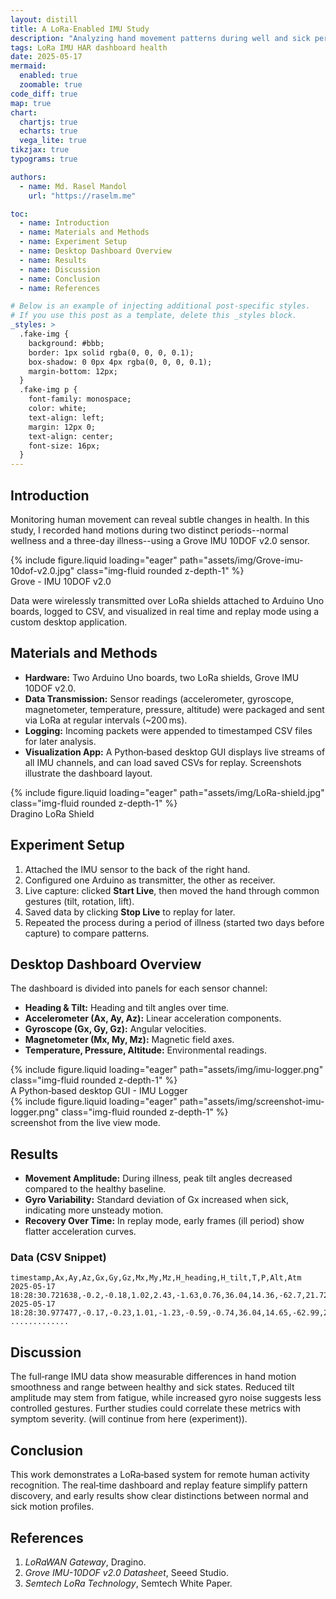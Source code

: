 ```yaml
---
layout: distill
title: A LoRa‑Enabled IMU Study
description: "Analyzing hand movement patterns during well and sick periods."
tags: LoRa IMU HAR dashboard health
date: 2025-05-17
mermaid:
  enabled: true
  zoomable: true
code_diff: true
map: true
chart:
  chartjs: true
  echarts: true
  vega_lite: true
tikzjax: true
typograms: true

authors:
  - name: Md. Rasel Mandol
    url: "https://raselm.me"

toc:
  - name: Introduction
  - name: Materials and Methods
  - name: Experiment Setup
  - name: Desktop Dashboard Overview
  - name: Results
  - name: Discussion
  - name: Conclusion
  - name: References

# Below is an example of injecting additional post-specific styles.
# If you use this post as a template, delete this _styles block.
_styles: >
  .fake-img {
    background: #bbb;
    border: 1px solid rgba(0, 0, 0, 0.1);
    box-shadow: 0 0px 4px rgba(0, 0, 0, 0.1);
    margin-bottom: 12px;
  }
  .fake-img p {
    font-family: monospace;
    color: white;
    text-align: left;
    margin: 12px 0;
    text-align: center;
    font-size: 16px;
  }
---
```


## Introduction

Monitoring human movement can reveal subtle changes in health. In this study, I recorded hand motions during two distinct periods--normal wellness and a three-day illness--using a Grove IMU 10DOF v2.0 sensor.

<div class="row mt-3">
    <div class="col-sm mt-3 mt-md-0">
        {% include figure.liquid loading="eager" path="assets/img/Grove-imu-10dof-v2.0.jpg" class="img-fluid rounded z-depth-1" %}
    </div>
</div>
<div class="caption">
Grove - IMU 10DOF v2.0
</div>

Data were wirelessly transmitted over LoRa shields attached to Arduino Uno boards, logged to CSV, and visualized in real time and replay mode using a custom desktop application.

## Materials and Methods

- **Hardware:** Two Arduino Uno boards, two LoRa shields, Grove IMU 10DOF v2.0.
- **Data Transmission:** Sensor readings (accelerometer, gyroscope, magnetometer, temperature, pressure, altitude) were packaged and sent via LoRa at regular intervals (~200 ms).
- **Logging:** Incoming packets were appended to timestamped CSV files for later analysis.
- **Visualization App:** A Python‑based desktop GUI displays live streams of all IMU channels, and can load saved CSVs for replay. Screenshots illustrate the dashboard layout.

<div class="row mt-3">
    <div class="col-sm mt-3 mt-md-0">
        {% include figure.liquid loading="eager" path="assets/img/LoRa-shield.jpg" class="img-fluid rounded z-depth-1" %}
    </div>
</div>
<div class="caption">
Dragino LoRa Shield
</div>

## Experiment Setup

1. Attached the IMU sensor to the back of the right hand.
2. Configured one Arduino as transmitter, the other as receiver.
3. Live capture: clicked **Start Live**, then moved the hand through common gestures (tilt, rotation, lift).
4. Saved data by clicking **Stop Live** to replay for later.
5. Repeated the process during a period of illness (started two days before capture) to compare patterns.


## Desktop Dashboard Overview

The dashboard is divided into panels for each sensor channel:

- **Heading & Tilt:** Heading and tilt angles over time.
- **Accelerometer (Ax, Ay, Az):** Linear acceleration components.
- **Gyroscope (Gx, Gy, Gz):** Angular velocities.
- **Magnetometer (Mx, My, Mz):** Magnetic field axes.
- **Temperature, Pressure, Altitude:** Environmental readings.

<div class="row mt-3">
    <div class="col-sm mt-3 mt-md-0">
        {% include figure.liquid loading="eager" path="assets/img/imu-logger.png" class="img-fluid rounded z-depth-1" %}
    </div>
</div>
<div class="caption">
A Python‑based desktop GUI - IMU Logger
</div>

<div class="row mt-3">
    <div class="col-sm mt-3 mt-md-0">
        {% include figure.liquid loading="eager" path="assets/img/screenshot-imu-logger.png" class="img-fluid rounded z-depth-1" %}
    </div>
</div>
<div class="caption">
screenshot from the live view mode.
</div>

## Results

- **Movement Amplitude:** During illness, peak tilt angles decreased compared to the healthy baseline.
- **Gyro Variability:** Standard deviation of Gx increased when sick, indicating more unsteady motion.
- **Recovery Over Time:** In replay mode, early frames (ill period) show flatter acceleration curves.

### Data (CSV Snippet) 

```csv
timestamp,Ax,Ay,Az,Gx,Gy,Gz,Mx,My,Mz,H_heading,H_tilt,T,P,Alt,Atm
2025-05-17 18:28:30.721638,-0.2,-0.18,1.02,2.43,-1.63,0.76,36.04,14.36,-62.7,21.72,4.0,27.58,87605.0,1210.35,0.8646
2025-05-17 18:28:30.977477,-0.17,-0.23,1.01,-1.23,-0.59,-0.74,36.04,14.65,-62.99,22.12,357.01,27.58,87604.0,1210.44,0.8646
.............
```

## Discussion

The full‑range IMU data show measurable differences in hand motion smoothness and range between healthy and sick states. Reduced tilt amplitude may stem from fatigue, while increased gyro noise suggests less controlled gestures. Further studies could correlate these metrics with symptom severity. (will continue from here (experiment)).

## Conclusion

This work demonstrates a LoRa‑based system for remote human activity recognition. The real‑time dashboard and replay feature simplify pattern discovery, and early results show clear distinctions between normal and sick motion profiles.

## References

1. *LoRaWAN Gateway*, Dragino.
2. *Grove IMU-10DOF v2.0 Datasheet*, Seeed Studio.  
3. *Semtech LoRa Technology*, Semtech White Paper.
